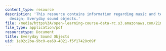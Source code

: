 ```yaml
---
content_type: resource
description: 'This resource contains information regarding music and technology: Sound
  design; Everyday sound objects.'
file: /media/https%3A/open-learning-course-data-rc.s3.amazonaws.com/21m-380-music-and-technology-sound-design-spring-2016/1e02c2ba9bc0ea694021f5f17428c09f_MIT21M_380S16_Lec03.pdf
file_type: application/pdf
resourcetype: Document
title: Everyday Sound Objects
uid: 1e02c2ba-9bc0-ea69-4021-f5f17428c09f
---
```

